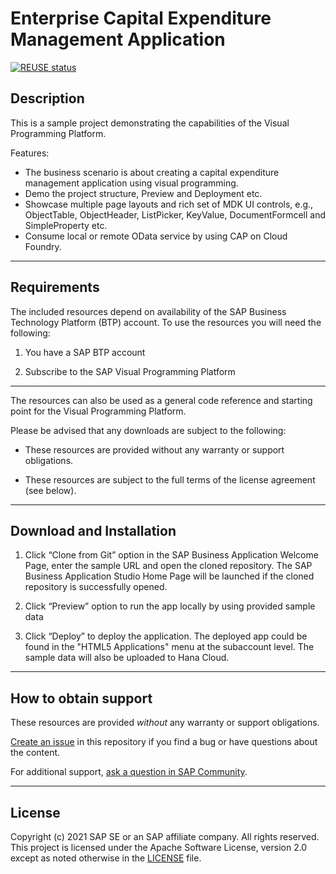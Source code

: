 # Enterprise Capital Expenditure Management Application

[![REUSE status](https://api.reuse.software/badge/github.com/SAP-samples/btp-lcnc-capex)](https://api.reuse.software/info/github.com/SAP-samples/btp-lcnc-capex)


## Description

This is a sample project demonstrating the capabilities of the Visual Programming Platform.

Features:

- The business scenario is about creating a capital expenditure management application using visual programming.
- Demo the project structure, Preview and Deployment etc.
- Showcase multiple page layouts and rich set of MDK UI controls, e.g., ObjectTable, ObjectHeader, ListPicker, KeyValue, DocumentFormcell and SimpleProperty etc.
- Consume local or remote OData service by using CAP on Cloud Foundry.

***

## Requirements

The included resources depend on availability of the SAP Business Technology Platform (BTP) account. To use the resources you will need the following:
1. You have a SAP BTP account

2. Subscribe to the SAP Visual Programming Platform

***

The resources can also be used as a general code reference and starting point for the Visual Programming Platform.

Please be advised that any downloads are subject to the following:

* These resources are provided without any warranty or support obligations.

* These resources are subject to the full terms of the license agreement (see below).

***

## Download and Installation

1. Click “Clone from Git” option in the SAP Business Application Welcome Page, enter the sample URL and open the cloned repository. The SAP Business Application Studio Home Page will be launched if the cloned repository is successfully opened.

2. Click “Preview” option to run the app locally by using provided sample data

3. Click “Deploy” to deploy the application. The deployed app could be found in the "HTML5 Applications" menu at the subaccount level. The sample data will also be uploaded to Hana Cloud.

***

## How to obtain support

These resources are provided *without* any warranty or support obligations.

[Create an issue](https://github.com/SAP-samples/btp-lcnc-capex/issues) in this repository if you find a bug or have questions about the content. 

For additional support, [ask a question in SAP Community](https://answers.sap.com/questions/ask.html).

***

## License
Copyright (c) 2021 SAP SE or an SAP affiliate company. All rights reserved. This project is licensed under the Apache Software License, version 2.0 except as noted otherwise in the [LICENSE](LICENSES/Apache-2.0.txt) file.
